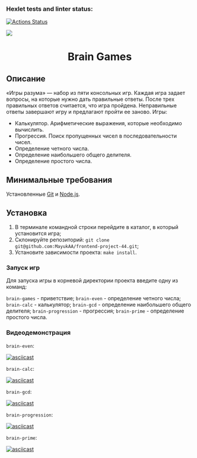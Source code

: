 ### Hexlet tests and linter status:
[![Actions Status](https://github.com/MayukAA/frontend-project-44/workflows/hexlet-check/badge.svg)](https://github.com/MayukAA/frontend-project-44/actions)

<a href="https://codeclimate.com/github/MayukAA/frontend-project-44/maintainability"><img src="https://api.codeclimate.com/v1/badges/8eb934ddc650b5ea6ba5/maintainability" /></a>

<h1 align="center">Brain Games</h1>

## Описание

«Игры разума» — набор из пяти консольных игр. Каждая игра задает вопросы, на которые нужно дать правильные ответы. После трех правильных ответов считается, что игра пройдена. Неправильные ответы завершают игру и предлагают пройти ее заново. Игры:

- Калькулятор. Арифметические выражения, которые необходимо вычислить.
- Прогрессия. Поиск пропущенных чисел в последовательности чисел.
- Определение четного числа.
- Определение наибольшего общего делителя.
- Определение простого числа.

## Минимальные требования

Установленные [Git](https://git-scm.com/) и [Node.js](https://nodejs.org/en/).

## Установка

1. В терминале командной строки перейдите в каталог, в который установится игра;
2. Склонируйте репозиторий: `git clone git@github.com:MayukAA/frontend-project-44.git`;
3. Установите зависимости проекта: `make install`.

### Запуск игр

Для запуска игры в корневой директории проекта введите одну из команд:

`brain-games` - приветствие;
`brain-even` - определение четного числа;
`brain-calc` - калькулятор;
`brain-gcd` - определение наибольшего общего делителя;
`brain-progression` - прогрессия;
`brain-prime` - определение простого числа.

### Видеодемонстрация

`brain-even`:

[![asciicast](https://asciinema.org/a/0xGwvp8pAkecoVI3AJH03HLpy.png)](https://asciinema.org/a/0xGwvp8pAkecoVI3AJH03HLpy)

`brain-calc`:

[![asciicast](https://asciinema.org/a/qREHEX4e7RLEfTlBCUV84EAKJ.png)](https://asciinema.org/a/qREHEX4e7RLEfTlBCUV84EAKJ)

`brain-gcd`:

[![asciicast](https://asciinema.org/a/67q4oX8TFMg0SrBKpQvyxKzQ0.png)](https://asciinema.org/a/67q4oX8TFMg0SrBKpQvyxKzQ0)

`brain-progression`:

[![asciicast](https://asciinema.org/a/dhrWiPnzeLupQzNdlKLojMbnR.png)](https://asciinema.org/a/dhrWiPnzeLupQzNdlKLojMbnR)

`brain-prime`:

[![asciicast](https://asciinema.org/a/qfpQfosC7sGdrJY6GUWuPblCQ.png)](https://asciinema.org/a/qfpQfosC7sGdrJY6GUWuPblCQ)
